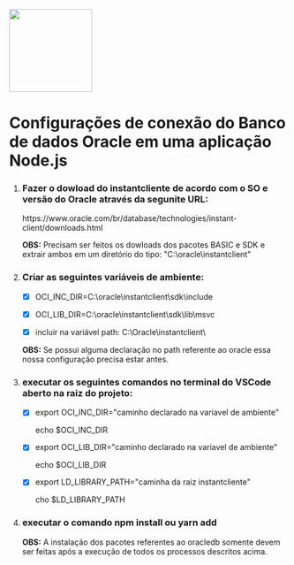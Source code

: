 <img src="https://techcrunch.com/wp-content/uploads/2010/07/github-logo.png?w=512" height='150' width='150' />

<h1>Configurações de conexão do Banco de dados Oracle em uma aplicação Node.js</h1>

<ol>
<li><h3>Fazer o dowload do instantcliente de acordo com o SO e versão do Oracle através da segunite URL:</h3></li>
https://www.oracle.com/br/database/technologies/instant-client/downloads.html

<b>OBS:</b> Precisam ser feitos os dowloads dos pacotes BASIC e SDK e extrair ambos em um diretório do tipo: "C:\oracle\instantclient"

<li><h3>Criar as seguintes variáveis de ambiente:</h3>

- [x] OCI_INC_DIR=C:\oracle\instantclient\sdk\include

- [x] OCI_LIB_DIR=C:\oracle\instantclient\sdk\lib\msvc

- [x] incluir na variável path: C:\Oracle\instantclient\

<b>OBS:</b> Se possui alguma declaração no path referente ao oracle essa nossa configuração precisa estar antes.

<li><h3>executar os seguintes comandos no terminal do VSCode aberto na raiz do projeto:</h3></li>

- [x] export OCI_INC_DIR="caminho declarado na variavel de ambiente"
  <p>echo $OCI_INC_DIR</p>

- [x] export OCI_LIB_DIR="caminho declarado na variavel de ambiente"
  <p>echo $OCI_LIB_DIR</p>

- [x] export LD_LIBRARY_PATH="caminha da raiz instantcliente"
  <p>cho $LD_LIBRARY_PATH</p>
  
<li><h3>executar o comando npm install ou yarn add</h3></li>

<b>OBS:</b> A instalação dos pacotes referentes ao oracledb somente devem ser feitas após a execução de todos os processos descritos acima.
</ol>
